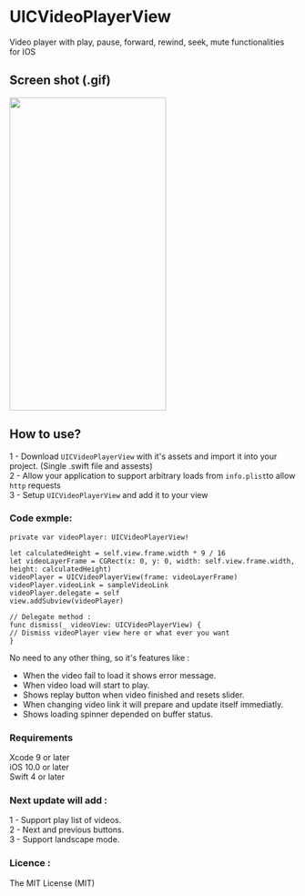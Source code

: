 # UICVideoPlayerView
Video player with play, pause, forward, rewind, seek, mute functionalities for IOS

## Screen shot (.gif)
<img src="https://github.com/Coder-ACJHP/UICVideoPlayerView/blob/master/videoPlayer.gif" width=275 height="550">

## How to use?
1 - Download `UICVideoPlayerView` with it's assets and import it into your project. (Single .swift file and assests)<br>
2 - Allow your application to support arbitrary loads from `info.plist`to allow `http` requests<br>
3 - Setup `UICVideoPlayerView` and add it to your view

### Code exmple: 
```
private var videoPlayer: UICVideoPlayerView!

let calculatedHeight = self.view.frame.width * 9 / 16
let videoLayerFrame = CGRect(x: 0, y: 0, width: self.view.frame.width, height: calculatedHeight)
videoPlayer = UICVideoPlayerView(frame: videoLayerFrame)
videoPlayer.videoLink = sampleVideoLink
videoPlayer.delegate = self
view.addSubview(videoPlayer)

// Delegate method :
func dismiss(_ videoView: UICVideoPlayerView) {
// Dismiss videoPlayer view here or what ever you want
}
```

No need to any other thing, so it's features like :
- When the video fail to load it shows error message.
- When video load will start to play.
- Shows replay button when video finished and resets slider.
- When changing video link it will prepare and update itself immediatly.
- Shows loading spinner depended on buffer status.

### Requirements
Xcode 9 or later <br>
iOS 10.0 or later <br>
Swift 4 or later <br>

### Next update will add :
1 - Support play list of videos.<br>
2 - Next and previous buttons.<br>
3 - Support landscape mode.

### Licence :
The MIT License (MIT)

